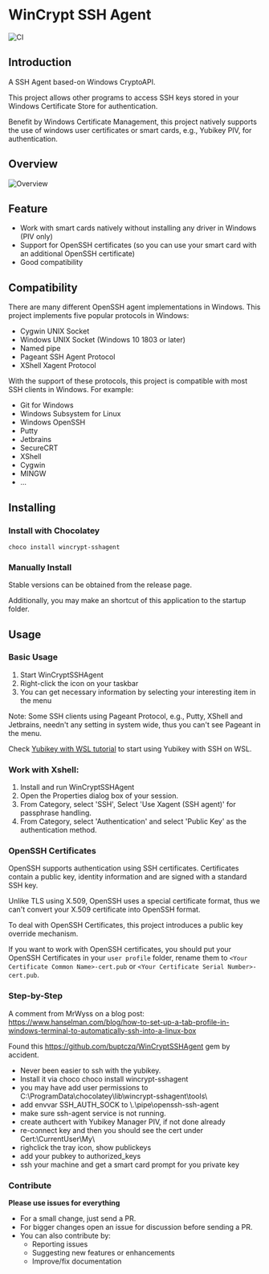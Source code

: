 # WinCrypt SSH Agent

![CI](https://github.com/buptczq/WinCryptSSHAgent/workflows/Go/badge.svg)

## Introduction

A SSH Agent based-on Windows CryptoAPI.

This project allows other programs to access SSH keys stored in your Windows Certificate Store for authentication.

Benefit by Windows Certificate Management, this project natively supports the use of windows user certificates or smart cards, e.g., Yubikey PIV, for authentication.

## Overview
![Overview](overview.svg)

## Feature

* Work with smart cards natively without installing any driver in Windows (PIV only)
* Support for OpenSSH certificates (so you can use your smart card with an additional OpenSSH certificate)
* Good compatibility

## Compatibility

There are many different OpenSSH agent implementations in Windows. This project implements five popular protocols in Windows:

* Cygwin UNIX Socket
* Windows UNIX Socket (Windows 10 1803 or later)
* Named pipe
* Pageant SSH Agent Protocol
* XShell Xagent Protocol

With the support of these protocols, this project is compatible with most SSH clients in Windows. For example:

* Git for Windows
* Windows Subsystem for Linux
* Windows OpenSSH
* Putty
* Jetbrains
* SecureCRT
* XShell
* Cygwin
* MINGW
* ...

## Installing

### Install with Chocolatey

```
choco install wincrypt-sshagent
```

### Manually Install

Stable versions can be obtained from the release page. 

Additionally, you may make an shortcut of this application to the startup folder.

## Usage

### Basic Usage

1. Start WinCryptSSHAgent
2. Right-click the icon on your taskbar
3. You can get necessary information by selecting your interesting item in the menu

Note: Some SSH clients using Pageant Protocol, e.g., Putty, XShell and Jetbrains, needn't any setting in system wide, thus you can't see Pageant in the menu.

Check [Yubikey with WSL tutorial](doc/wsl_tutorial.md) to start using Yubikey with SSH on WSL.

### Work with Xshell:

1. Install and run WinCryptSSHAgent
2. Open the Properties dialog box of your session.
3. From Category, select 'SSH', Select 'Use Xagent (SSH agent)' for passphrase handling.
4. From Category, select 'Authentication' and select 'Public Key' as the authentication method.

### OpenSSH Certificates

OpenSSH supports authentication using SSH certificates. Certificates contain a public key, identity information and are signed with a standard SSH key.

Unlike TLS using X.509, OpenSSH uses a special certificate format, thus we can't convert your X.509 certificate into OpenSSH format.

To deal with OpenSSH Certificates, this project introduces a public key override mechanism.

If you want to work with OpenSSH certificates, you should put your OpenSSH Certificates in your `user profile` folder, rename them to `<Your Certificate Common Name>-cert.pub` or `<Your Certificate Serial Number>-cert.pub`.

### Step-by-Step

A comment from MrWyss on a blog post: https://www.hanselman.com/blog/how-to-set-up-a-tab-profile-in-windows-terminal-to-automatically-ssh-into-a-linux-box

Found this https://github.com/buptczq/WinCryptSSHAgent gem by accident.
- Never been easier to ssh with the yubikey.
- Install it via choco choco install wincrypt-sshagent
- you may have add user permissions to C:\ProgramData\chocolatey\lib\wincrypt-sshagent\tools\
- add envvar SSH_AUTH_SOCK to \\.\pipe\openssh-ssh-agent
- make sure ssh-agent service is not running.
- create authcert with Yubikey Manager PIV, if not done already
- re-connect key and then you should see the cert under Cert:\CurrentUser\My\
- righclick the tray icon, show publickeys
- add your pubkey to authorized_keys
- ssh your machine and get a smart card prompt for you private key

### Contribute

**Please use issues for everything**

- For a small change, just send a PR.
- For bigger changes open an issue for discussion before sending a PR.
- You can also contribute by:
  - Reporting issues
  - Suggesting new features or enhancements
  - Improve/fix documentation
